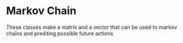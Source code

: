 # Markov Chain

These classes make a matrix and a vector that can be used to markov chains and prediting possible future actions
